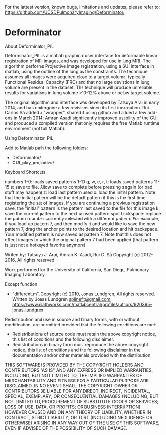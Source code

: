 
For the lattest version, known bugs, limitations and updates, please refer to: 
https://github.com/UCSDPulmonaryImaging/Deforminator/

# Deforminator

About Deforminator_PIL

Deforminator_PIL is a matlab graphical user interface for deformable linear registration of MRI images, and was developed for use in lung MRI. The algorithm performs Projective image registration, using a GUI interface in matlab, using the outline of the lung as the constraints. The technique assumes all images were acquired close to a target volume, typically Functional Residual Capacity (FRC) and that no large deviations in lung volume are present in the dataset. The technique will produce unreliable results for variations in lung volume >10-12% above or below target volume.

The original algorithm and interface was developed by Tatsuya Arai in early 2014, and has undergone a few revisions since its first incarnation. Rui Carlos Sá added a "wrapper", shared it using github and added a few add-ons in March 2014; Amran Asadi significantly improved usability of the GUI and produced a compiled version that only requires the free Matlab runtime environment (not full Matlab).

Using Deforminator_PIL

Add to Matlab path the following folders:
- Deforminator/ 
- GUI_play_projective/ 

Keyboard Shortcuts

numbers 1-0: loads saved patterns 1-10
q, w, e, r, t: loads saved patterns 11-15
s: save to file. Allow save to complete before pressing s again (or bad stuff may happen)
z: load last pattern used
x: load the initial pattern. Note that the initial pattern will be the default pattern if this is the first time registering the set of images. If you are continuing a previous registration save, the "initial" pattern is the pattern last saved to the file for this image
k: save the current pattern to the next unused pattern spot
backspace: replace the pattern number currently selected with a different pattern. For example, if you load up pattern 7, and then modify it and would like to save the new pattern 7, drag the anchor points to the desired location and hit backspace. Your modified pattern is now saved as pattern 7. Note that this does not effect images to which the original pattern 7 had been applied (that pattern is just not a hotkeyed favorite anymore)


Writen by: 
Tatsuya J. Arai, Amran K. Asadi, Rui C. Sá 
Copyright (c) 2012-2016, All rights reserved

Work performed for the University of California, San Diego, Pulmonary Imaging Laboratory

Except function
- "different.m", Copyright (c) 2010, Jonas Lundgren, All rights reserved. 
Written by Jonas Lundgren <splinefit@gmail.com>, 
https://www.mathworks.com/matlabcentral/profile/authors/920395-jonas-lundgren


Redistribution and use in source and binary forms, with or without
modification, are permitted provided that the following conditions are
met:

  * Redistributions of source code must retain the above copyright
    notice, this list of conditions and the following disclaimer.
  * Redistributions in binary form must reproduce the above copyright
    notice, this list of conditions and the following disclaimer in
    the documentation and/or other materials provided with the distribution

THIS SOFTWARE IS PROVIDED BY THE COPYRIGHT HOLDERS AND CONTRIBUTORS "AS IS"
AND ANY EXPRESS OR IMPLIED WARRANTIES, INCLUDING, BUT NOT LIMITED TO, THE
IMPLIED WARRANTIES OF MERCHANTABILITY AND FITNESS FOR A PARTICULAR PURPOSE
ARE DISCLAIMED. IN NO EVENT SHALL THE COPYRIGHT OWNER OR CONTRIBUTORS BE
LIABLE FOR ANY DIRECT, INDIRECT, INCIDENTAL, SPECIAL, EXEMPLARY, OR
CONSEQUENTIAL DAMAGES (INCLUDING, BUT NOT LIMITED TO, PROCUREMENT OF
SUBSTITUTE GOODS OR SERVICES; LOSS OF USE, DATA, OR PROFITS; OR BUSINESS
INTERRUPTION) HOWEVER CAUSED AND ON ANY THEORY OF LIABILITY, WHETHER IN
CONTRACT, STRICT LIABILITY, OR TORT (INCLUDING NEGLIGENCE OR OTHERWISE)
ARISING IN ANY WAY OUT OF THE USE OF THIS SOFTWARE, EVEN IF ADVISED OF THE
POSSIBILITY OF SUCH DAMAGE.
